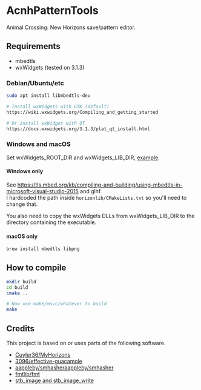 # AcnhPatternTools

Animal Crossing: New Horizons save/pattern editor.

## Requirements

- mbedtls
- wxWidgets (tested on 3.1.3)

### Debian/Ubuntu/etc

```sh
sudo apt install libmbedtls-dev

# Install wxWidgets with GTK (default)
https://wiki.wxwidgets.org/Compiling_and_getting_started

# Or install wxWidget with QT
https://docs.wxwidgets.org/3.1.3/plat_qt_install.html
```

### Windows and macOS

Set wxWidgets_ROOT_DIR and wxWidgets_LIB_DIR, [example](https://cmake.org/cmake/help/latest/module/FindwxWidgets.html).

#### Windows only

See https://tls.mbed.org/kb/compiling-and-building/using-mbedtls-in-microsoft-visual-studio-2015 and glhf.  
I hardcoded the path inside `horizonlib/CMakeLists.txt` so you'll need to change that.

You also need to copy the wxWidgets DLLs from wxWidgets_LIB_DIR to the directory containing the executable.

#### macOS only

```sh
brew install mbedtls libpng
```

## How to compile

```sh
mkdir build
cd build
cmake ..

# Now use make/msvc/whatever to build
make
```

## Credits

This project is based on or uses parts of the following software.

- [Cuyler36/MyHorizons](https://github.com/Cuyler36/MyHorizons)
- [3096/effective-guacamole](https://github.com/3096/effective-guacamole)
- [aappleby/smhasheraappleby/smhasher](https://github.com/aappleby/smhasher)
- [fmtlib/fmt](https://github.com/fmtlib/fmt)
- [stb_image and stb_image_write](https://github.com/nothings/stb)
